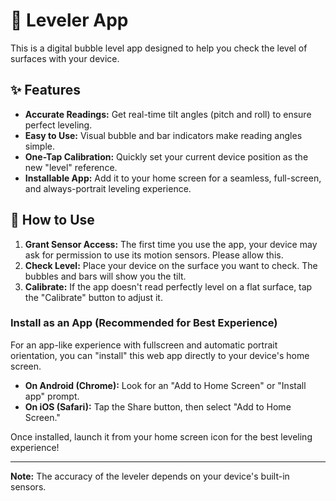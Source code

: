 # 📐 Leveler App

This is a digital bubble level app designed to help you check the level of surfaces with your device.

## ✨ Features

*   **Accurate Readings:** Get real-time tilt angles (pitch and roll) to ensure perfect leveling.
*   **Easy to Use:** Visual bubble and bar indicators make reading angles simple.
*   **One-Tap Calibration:** Quickly set your current device position as the new "level" reference.
*   **Installable App:** Add it to your home screen for a seamless, full-screen, and always-portrait leveling experience.

## 🚀 How to Use

1.  **Grant Sensor Access:** The first time you use the app, your device may ask for permission to use its motion sensors. Please allow this.
2.  **Check Level:** Place your device on the surface you want to check. The bubbles and bars will show you the tilt.
3.  **Calibrate:** If the app doesn't read perfectly level on a flat surface, tap the "Calibrate" button to adjust it.

### Install as an App (Recommended for Best Experience)

For an app-like experience with fullscreen and automatic portrait orientation, you can "install" this web app directly to your device's home screen.

*   **On Android (Chrome):** Look for an "Add to Home Screen" or "Install app" prompt.
*   **On iOS (Safari):** Tap the Share button, then select "Add to Home Screen."

Once installed, launch it from your home screen icon for the best leveling experience!

---
**Note:** The accuracy of the leveler depends on your device's built-in sensors.